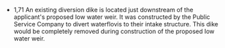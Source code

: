 - 1,71 An existing diversion dike is located just downstream of the applicant's proposed Iow water weir. It was constructed by the Public Service Company to divert waterflovis to their intake structure. This dike would be completely removed during construction of the proposed Iow water weir.